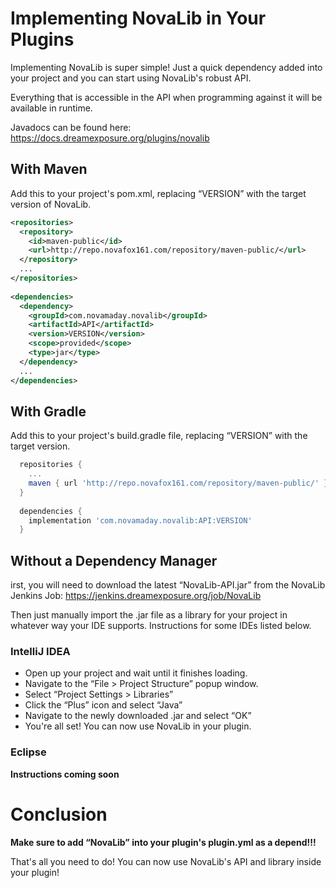 # Implementing NovaLib in Your Plugins


Implementing NovaLib is super simple! Just a quick dependency added into your project and you can start using NovaLib's robust API.

Everything that is accessible in the API when programming against it will be available in runtime.

Javadocs can be found here: https://docs.dreamexposure.org/plugins/novalib

## With Maven
Add this to your project's pom.xml, replacing “VERSION” with the target version of NovaLib. 


```xml
<repositories>
  <repository>
    <id>maven-public</id>
    <url>http://repo.novafox161.com/repository/maven-public/</url>
  </repository>
  ...
</repositories>
 
<dependencies>
  <dependency>
    <groupId>com.novamaday.novalib</groupId>
    <artifactId>API</artifactId>
    <version>VERSION</version>
    <scope>provided</scope>
    <type>jar</type>
  </dependency>
  ...
</dependencies>
```

## With Gradle
Add this to your project's build.gradle file, replacing “VERSION” with the target version. 


```groovy
  repositories {
    ...
    maven { url 'http://repo.novafox161.com/repository/maven-public/' }
  }
  
  dependencies {
    implementation 'com.novamaday.novalib:API:VERSION'
  }
```

## Without a Dependency Manager
irst, you will need to download the latest “NovaLib-API.jar” from the NovaLib Jenkins Job: https://jenkins.dreamexposure.org/job/NovaLib

Then just manually import the .jar file as a library for your project in whatever way your IDE supports. Instructions for some IDEs listed below. 

### IntelliJ IDEA
- Open up your project and wait until it finishes loading.
- Navigate to the “File > Project Structure” popup window.
- Select “Project Settings > Libraries”
- Click the “Plus” icon and select “Java”
- Navigate to the newly downloaded .jar and select “OK”
- You're all set! You can now use NovaLib in your plugin.

### Eclipse 
**Instructions coming soon**


# Conclusion


**Make sure to add “NovaLib” into your plugin's plugin.yml as a depend!!!**

That's all you need to do! You can now use NovaLib's API and library inside your plugin!

